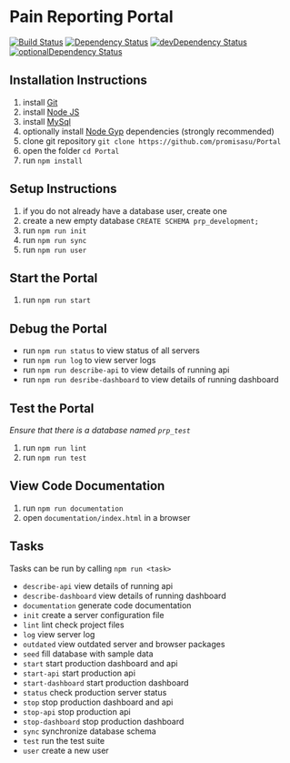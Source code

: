# Pain Reporting Portal

[![Build Status](https://travis-ci.org/promisasu/Portal.svg?branch=seed-task)](https://travis-ci.org/promisasu/Portal)
[![Dependency Status](https://david-dm.org/promisasu/Portal.svg)](https://david-dm.org/promisasu/Portal)
[![devDependency Status](https://david-dm.org/promisasu/Portal/dev-status.svg)](https://david-dm.org/promisasu/Portal#info=devDependencies)
[![optionalDependency Status](https://david-dm.org/promisasu/Portal/optional-status.svg)](https://david-dm.org/promisasu/Portal#info=optionalDependencies)

## Installation Instructions

1. install [Git](https://git-scm.com/downloads)
2. install [Node JS](https://nodejs.org/en/download/)
3. install [MySql](https://www.mysql.com/)
4. optionally install [Node Gyp](https://github.com/nodejs/node-gyp#installation) dependencies (strongly recommended)
5. clone git repository `git clone https://github.com/promisasu/Portal`
6. open the folder `cd Portal`
7. run `npm install`

## Setup Instructions

1. if you do not already have a database user, create one
2. create a new empty database `CREATE SCHEMA prp_development;`
3. run `npm run init`
4. run `npm run sync`
5. run `npm run user`

## Start the Portal

1. run `npm run start`

## Debug the Portal

* run `npm run status` to view status of all servers
* run `npm run log` to view server logs
* run `npm run describe-api` to view details of running api
* run `npm run desribe-dashboard` to view details of running dashboard

## Test the Portal

*Ensure that there is a database named `prp_test`*

1. run `npm run lint`
2. run `npm run test`

## View Code Documentation

1. run `npm run documentation`
2. open `documentation/index.html` in a browser

## Tasks

Tasks can be run by calling `npm run <task>`

* `describe-api` view details of running api
* `describe-dashboard` view details of running dashboard
* `documentation` generate code documentation
* `init` create a server configuration file
* `lint` lint check project files
* `log` view server log
* `outdated` view outdated server and browser packages
* `seed` fill database with sample data
* `start` start production dashboard and api
* `start-api` start production api
* `start-dashboard` start production dashboard
* `status` check production server status
* `stop` stop production dashboard and api
* `stop-api` stop production api
* `stop-dashboard` stop production dashboard
* `sync` synchronize database schema
* `test` run the test suite
* `user` create a new user

